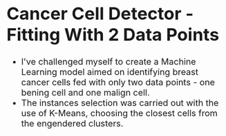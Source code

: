 <h1 style='font-size:40px'> Cancer Cell Detector - Fitting With 2 Data Points</h1>
<div> 
  <ul style='font-size:20px'> 
    <li> 
          I've challenged myself to create a Machine Learning model aimed on identifying breast cancer cells fed with only two data points - one bening cell and one malign cell.
    </li>
    <li> 
          The instances selection was carried out with the use of K-Means, choosing the closest cells from the engendered clusters.
    </li>
  </ul>
</div>
